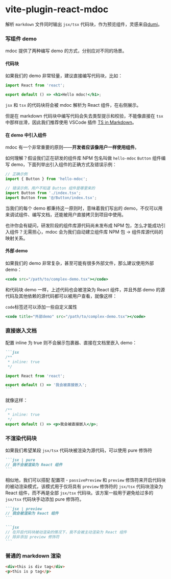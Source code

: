 # vite-plugin-react-mdoc

解析 `markdown` 文件同时输出 `jsx/tsx` 代码块，作为预览组件，灵感来自[dumi](https://d.umijs.org/)。

### 写组件 demo

mdoc 提供了两种编写 demo 的方式，分别应对不同的场景。

#### 代码块

如果我们的 demo 非常轻量，建议直接编写代码块，比如：

```jsx
import React from 'react';

export default () => <h1>Hello mdoc!</h1>;
```

`jsx` 和 `tsx` 的代码块将会被 mdoc 解析为 React 组件，在右侧展示。

但是在 markdown 代码块中编写代码会失去类型提示和校验，不能像直接在 `tsx` 中那样丝滑，因此我们推荐使用 VSCode 插件 [TS in Markdown](https://github.com/Amour1688/vscode-ts-in-markdown)。

#### 在 demo 中引入组件

mdoc 有一个非常重要的原则——**开发者应该像用户一样使用组件**。

如何理解？假设我们正在研发的组件库 NPM 包名叫做 `hello-mdoc` `Button` 组件编写 demo，下面列举出引入组件的正确方式及错误示例：

```jsx | pure
// 正确示例
import { Button } from 'hello-mdoc';

// 错误示例，用户不知道 Button 组件是哪里来的
import Button from './index.tsx';
import Button from '@/Button/index.tsx';
```

当我们的每个 demo 都秉持这一原则时，意味着我们写出的 demo，不仅可以用来调试组件、编写文档，还能被用户直接拷贝到项目中使用。

也许你会有疑问，研发阶段的组件库源代码尚未发布成 NPM 包，怎么才能成功引入组件？无需担心，mdoc 会为我们自动建立组件库 NPM 包 -> 组件库源代码的映射关系。

#### 外部 demo

如果我们的 demo 非常复杂，甚至可能有很多外部文件，那么建议使用外部 demo：

```jsx | pure
<code src="/path/to/complex-demo.tsx"></code>
```

和代码块 demo 一样，上述代码也会被渲染为 React 组件，并且外部 demo 的源代码及其他依赖的源代码都可以被用户查看，就像这样：

<code title="外部demo" src="./test.tsx"></code>

`code`标签还可以添加一些自定义属性

```jsx | pure
<code title="外部demo" src="/path/to/complex-demo.tsx"></code>
```

### 直接嵌入文档

配置 inline 为 true 则不会展示包裹器、直接在文档里嵌入 demo：

````md
```jsx
/**
 * inline: true
 */

import React from 'react';

export default () => '我会被直接嵌入';
```
````

就像这样：

```jsx
/**
 * inline: true 
 */
export default () => <p>我会被直接嵌入</p>;
```

### 不渲染代码块

如果我们希望某段 `jsx/tsx` 代码块被渲染为源代码，可以使用 pure 修饰符

````md
```jsx | pure
// 我不会被渲染为 React 组件
```
````

相似地，我们可以搭配 配置项 - `passivePreview` 和 `preview` 修饰符来开启代码块的被动渲染模式，该模式用于仅将具有 `preview` 修饰符的 `jsx/tsx` 代码块渲染为 React 组件，而不再是全部 `jsx/tsx` 代码块。该方案一般用于避免给过多的 `jsx/tsx` 代码块手动添加 pure 修饰符。

````md
```jsx | preview
// 我会被渲染为 React 组件
```

```jsx
// 在开启代码块被动渲染的情况下，我不会被主动渲染为 React 组件
// 除非添加 preview 修饰符
```
````

### 普通的 markdown 渲染

```html
<div>this is div tag</div>
<p>this is p tag</p>
```